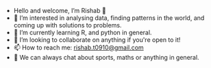 - Hello and welcome, I’m Rishab 👋
- 👀 I’m interested in analysing data, finding patterns in the world, and coming up with solutions to problems. 
- 🌱 I’m currently learning R, and python in general. 
- 💞️ I’m looking to collaborate on anything if you're open to it!
- 📫 How to reach me: rishab.t0910@gmail.com
- 💬 We can always chat about sports, maths or anything in general. 

<!---
rishab-t0910/rishab-t0910 is a ✨ special ✨ repository because its `README.md` (this file) appears on your GitHub profile.
You can click the Preview link to take a look at your changes.
--->
